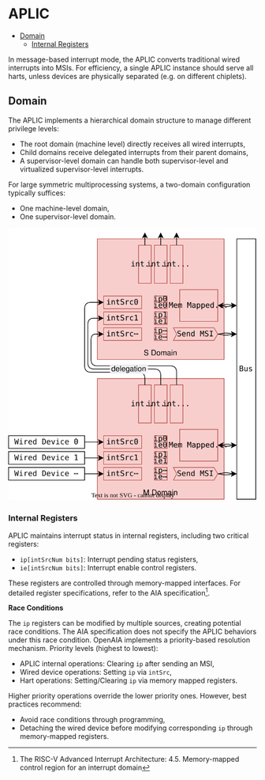 # APLIC

<!-- vim-markdown-toc GFM -->

* [Domain](#domain)
  * [Internal Registers](#internal-registers)

<!-- vim-markdown-toc -->

In message-based interrupt mode, the APLIC converts traditional wired interrupts into MSIs.
For efficiency, a single APLIC instance should serve all harts, unless devices are physically separated (e.g. on different chiplets).

## Domain

The APLIC implements a hierarchical domain structure to manage different privilege levels:

* The root domain (machine level) directly receives all wired interrupts,
* Child domains receive delegated interrupts from their parent domains,
* A supervisor-level domain can handle both supervisor-level and virtualized supervisor-level interrupts.

For large symmetric multiprocessing systems, a two-domain configuration typically suffices:

* One machine-level domain,
* One supervisor-level domain.

![](./images/aplic.svg)

### Internal Registers

APLIC maintains interrupt status in internal registers, including two critical registers:

* `ip[intSrcNum bits]`: Interrupt pending status registers,
* `ie[intSrcNum bits]`: Interrupt enable control registers.

These registers are controlled through memory-mapped interfaces.
For detailed register specifications, refer to the AIA specification[^aplic_mem_regs].

**Race Conditions**

The `ip` registers can be modified by multiple sources, creating potential race conditions.
The AIA specification does not specify the APLIC behaviors under this race condition.
OpenAIA implements a priority-based resolution mechanism.
Priority levels (highest to lowest):

*  APLIC internal operations: Clearing `ip` after sending an MSI,
*  Wired device operations: Setting `ip` via `intSrc`,
*  Hart operations: Setting/Clearing `ip` via memory mapped registers.

Higher priority operations override the lower priority ones.
However, best practices recommend:

* Avoid race conditions through programming,
* Detaching the wired device before modifying corresponding `ip` through memory-mapped registers.

[^aplic_mem_regs]: The RISC-V Advanced Interrupt Architecture: 4.5. Memory-mapped control region for an interrupt domain
